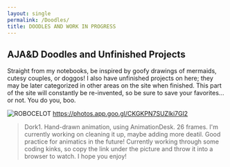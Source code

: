 ```yaml
---
layout: single
permalink: /Doodles/
title: DOODLES AND WORK IN PROGRESS
---
```

## AJA&D Doodles and Unfinished Projects
Straight from my notebooks, be inspired by goofy drawings of mermaids, cutesy couples, or doggos! I also have unfinished projects on here; they may be later categorized in other areas on the site when finished. This part of the site will constantly be re-invented, so be sure to save your favorites... or not. You do you, boo.

![ROBOCELOT](/great_gatsbys/E72845EE-7610-4067-8C36-FC2635572018.jpeg)
https://photos.app.goo.gl/CKGKPN7SUZlki7Gl2

>Dork1. Hand-drawn animation, using AnimationDesk. 26 frames. I'm currently working on cleaning it up, maybe adding more deatil. Good practice for animatics in the future! Currently working through some coding kinks, so copy the link under the picture and throw it into a browser to watch. I hope you enjoy!
